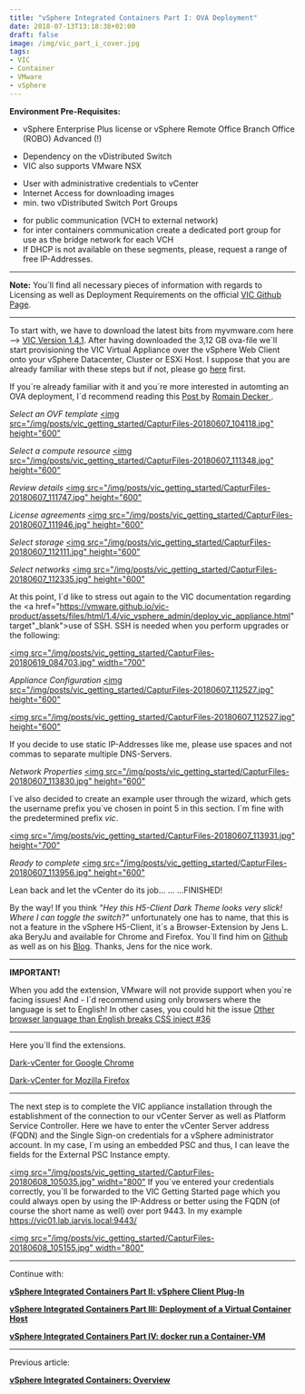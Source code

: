 ```yaml
---
title: "vSphere Integrated Containers Part I: OVA Deployment"
date: 2018-07-13T13:18:38+02:00
draft: false
image: /img/vic_part_i_cover.jpg
tags:
- VIC
- Container
- VMware
- vSphere
---
```


**Environment Pre-Requisites:**

- vSphere Enterprise Plus license or vSphere Remote Office Branch Office (ROBO) Advanced (!)
 * Dependency on the vDistributed Switch
 * VIC also supports VMware NSX
- User with administrative credentials to vCenter
- Internet Access for downloading images
- min. two vDistributed Switch Port Groups
 * for public communication (VCH to external network)
 * for inter containers communication create a dedicated port group for use as the bridge network for each VCH
 * If DHCP is not available on these segments, please, request a range of free IP-Addresses.

---
**Note:** You´ll find all necessary pieces of information with regards to Licensing as well as Deployment Requirements on the official <a href="https://vmware.github.io/vic-product/assets/files/html/1.4/vic_vsphere_admin/vic_installation_prereqs.html" target="_blank">VIC Github Page</a>.

---
To start with, we have to download the latest bits from myvmware.com here --> <a href="https://my.vmware.com/en/web/vmware/info/slug/datacenter_cloud_infrastructure/vmware_vsphere_integrated_containers/1_4" target="_blank">VIC Version 1.4.1</a>. After having downloaded the 3,12 GB ova-file we´ll start provisioning the VIC Virtual Appliance over the vSphere Web Client onto your vSphere Datacenter, Cluster or ESXi Host. I suppose that you are already familiar with these steps but if not, please go <a href="https://docs.vmware.com/en/VMware-vSphere/6.7/com.vmware.vsphere.vm_admin.doc/GUID-17BEDA21-43F6-41F4-8FB2-E01D275FE9B4.html" target="_blank">here</a> first.

If you´re already familiar with it and you´re more interested in automting an OVA deployment, I´d recommend reading this <a href="http://cloudmaniac.net/ova-ovf-deployment-using-govc-cli/" target="_blank"> Post </a> by <a href="https://twitter.com/woueb" target="_blank"> Romain Decker </a>.

*Select an OVF template*
<a href="/img/posts/vic_getting_started/CapturFiles-20180607_104118.jpg"><img src="/img/posts/vic_getting_started/CapturFiles-20180607_104118.jpg" height="600"</img></a>

*Select a compute resource*
<a href="/img/posts/vic_getting_started/CapturFiles-20180607_111348.jpg"><img src="/img/posts/vic_getting_started/CapturFiles-20180607_111348.jpg" height="600"</img></a>

*Review details*
<a href="/img/posts/vic_getting_started/CapturFiles-20180607_111747.jpg"><img src="/img/posts/vic_getting_started/CapturFiles-20180607_111747.jpg" height="600"</img></a>

*License agreements*
<a href="/img/posts/vic_getting_started/CapturFiles-20180607_111946.jpg"><img src="/img/posts/vic_getting_started/CapturFiles-20180607_111946.jpg" height="600"</img></a>

*Select storage*
<a href="/img/posts/vic_getting_started/CapturFiles-20180607_112111.jpg"><img src="/img/posts/vic_getting_started/CapturFiles-20180607_112111.jpg" height="600"</img></a>

*Select networks*
<a href="/img/posts/vic_getting_started/CapturFiles-20180607_112335.jpg"><img src="/img/posts/vic_getting_started/CapturFiles-20180607_112335.jpg" height="600"</img></a>

At this point, I´d like to stress out again to the VIC documentation regarding the <a href="https://vmware.github.io/vic-product/assets/files/html/1.4/vic_vsphere_admin/deploy_vic_appliance.html" target"_blank">use of SSH</a>. SSH is needed when you perform upgrades or the following:

<a href="/img/posts/vic_getting_started/CapturFiles-20180619_084703.jpg"><img src="/img/posts/vic_getting_started/CapturFiles-20180619_084703.jpg" width="700"</img></a>

*Appliance Configuration*
<a href="/img/posts/vic_getting_started/CapturFiles-20180607_112527.jpg"><img src="/img/posts/vic_getting_started/CapturFiles-20180607_112527.jpg" height="600"</img></a>

<a href="/img/posts/vic_getting_started/CapturFiles-20180607_112527.jpg"><img src="/img/posts/vic_getting_started/CapturFiles-20180607_112527.jpg" height="600"</img></a>

If you decide to use static IP-Addresses like me, please use spaces and not commas to separate multiple DNS-Servers.

*Network Properties*
<a href="/img/posts/vic_getting_started/CapturFiles-20180607_113830.jpg"><img src="/img/posts/vic_getting_started/CapturFiles-20180607_113830.jpg" height="600"</img></a>

I´ve also decided to create an example user through the wizard, which gets the username prefix you´ve chosen in point 5 in this section. I´m fine with the predetermined prefix *vic*.

<a href="/img/posts/vic_getting_started/CapturFiles-20180607_113931.jpg"><img src="/img/posts/vic_getting_started/CapturFiles-20180607_113931.jpg" height="700"</img></a>

*Ready to complete*
<a href="/img/posts/vic_getting_started/CapturFiles-20180607_113956.jpg"><img src="/img/posts/vic_getting_started/CapturFiles-20180607_113956.jpg" height="600"</img></a>

Lean back and let the vCenter do its job... ... ...FINISHED!

By the way! If you think *"Hey this H5-Client Dark Theme looks very slick! Where I can toggle the switch?"* unfortunately one has to name, that this is not a feature in the vSphere H5-Client, it´s a Browser-Extension by Jens L. aka BeryJu and available for Chrome and Firefox. You´ll find him on <a href="https://github.com/BeryJu" target="_blank">Github</a> as well as on his <a href="https://beryju.org/en" target="_blank">Blog</a>. Thanks, Jens for the nice work.

---
**IMPORTANT!** 

When you add the extension, VMware will not provide support when you´re facing issues!
And - I´d recommend using only browsers where the language is set to English! In other cases, you could hit the issue <a href="https://github.com/BeryJu/dark-vcenter/issues/36" target="_blank">Other browser language than English breaks CSS inject #36</a>

---
Here you´ll find the extensions.

<a href="https://chrome.google.com/webstore/search/Dark%20vCenter" target="_blank">Dark-vCenter for Google Chrome</a>

<a href="https://addons.mozilla.org/en-US/firefox/addon/dark-vcenter/?src=search" target="_blank">Dark-vCenter for Mozilla Firefox</a>

---

The next step is to complete the VIC appliance installation through the establishment of the connection to our vCenter Server as well as Platform Service Controller. Here we have to enter the vCenter Server address (FQDN) and the Single Sign-on credentials for a vSphere administrator account. In my case, I´m using an embedded PSC and thus, I can leave the fields for the External PSC Instance empty.

<a href="/img/posts/vic_getting_started/CapturFiles-20180608_105035.jpg"><img src="/img/posts/vic_getting_started/CapturFiles-20180608_105035.jpg" widht="800"</img></a>
If you´ve entered your credentials correctly, you´ll be forwarded to the VIC Getting Started page which you could always open by using the IP-Address or better using the FQDN (of course the short name as well) over port 9443. In my example https://vic01.lab.jarvis.local:9443/

<a href="/img/posts/vic_getting_started/CapturFiles-20180608_105155.jpg"><img src="/img/posts/vic_getting_started/CapturFiles-20180608_105155.jpg" width="800"</img></a>

---
Continue with:

<a href="/post/vsphere-integrated-containers-part-ii-vsphere-client-plug-in">**vSphere Integrated Containers Part II: vSphere Client Plug-In**</a>

<a href="/post/vsphere-integrated-containers-part-iii-deployment-of-a-virtual-container-host/">**vSphere Integrated Containers Part III: Deployment of a Virtual Container Host**</a>

<a href="/post/vsphere-integrated-containers-part-iv-docker-run-a-container-vm">**vSphere Integrated Containers Part IV: docker run a Container-VM**</a>

---
Previous article:

<a href="/post/vmware-vsphere-integrated-containers-overview">**vSphere Integrated Containers: Overview**</a>
